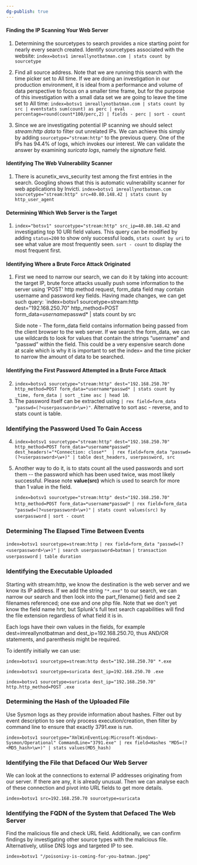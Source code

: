 ```yaml
---
dg-publish: true
---
```

#### Finding the IP Scanning Your Web Server

1. Determining the sourcetypes to search provides a nice starting point for nearly every search created. Identify sourcetypes associated with the website: `index=botsv1 imreallynotbatman.com | stats count by sourcetype` 

2.  Find all source address. Note that we are running this search with the time picker set to All time. If we are doing an investigation in our production environment, it is ideal from a performance and volume of data perspective to focus on a smaller time frame, but for the purpose of this investigation with a small data set we are going to leave the time set to All time: `index=botsv1 imreallynotbatman.com | stats count by src | eventstats sum(count) as perc | eval percentage=round(count*100/perc,2) | fields - perc | sort - count`

3. Since we are investigating potential IP scanning we should select *stream:http data* to filter out unrelated IPs. We can achieve this simply by adding `sourcetype="stream:http"`  to the previous query. One of the IPs has 94.4% of logs, which invokes our interest. We can validate the answer by examining *suricata logs*, namely the *signature* field.

#### Identifying The Web Vulnerability Scanner

1. There is acunetix_wvs_security test among the first entries in the search. Googling shows that this is automatic vulnerability scanner for web applications by Invicti. `index=botsv1 imreallynotbatman.com sourcetype="stream:http" src=40.80.148.42 | stats count by http_user_agent`

#### Determining Which Web Server is the Target
1. `index="botsv1" sourcetype="stream:http" src_ip=40.80.148.42` and investigating top 10 URI field values. This query can be modified by adding `status=200` to show only successful loads, `stats count by uri` to see what value are most frequently seen. `sort - count` to display the most frequent first.

#### Identifying Where a Brute Force Attack Originated
1. First we need to narrow our search, we can do it by taking into account: the target IP, brute force attacks usually push some information to the server using 'POST' http method request, form_data field may contain username and password key fields. Having made changes, we can get such query: `index=botsv1 sourcetype=stream:http dest="192.168.250.70" http_method=POST form_data=*username*passwd* | stats count by src  

	Side note - The form_data field contains information being passed from the client browser to the web server. If we search the form_data, we can use wildcards to look for values that contain the strings “username" and "passwd” within the field. This could be a very expensive search done at scale which is why it is important to set the index= and the time picker to narrow the amount of data to be searched.

#### Identifying the First Password Attempted in a Brute Force Attack
2. `index=botsv1 sourcetype="stream:http" dest="192.168.250.70" http_method=POST form_data=*username*passwd* | stats count by _time, form_data | sort _time asc | head 10`. 
3. The password itself can be extracted using `| rex field=form_data "passwd=(?<userpassword>\w+)"`. Alternative to sort asc - reverse, and to stats count is table.
### Identifying the Password Used To Gain Access
4. `index=botsv1 sourcetype="stream:http" dest="192.168.250.70" http_method=POST form_data=*username*passwd* dest_headers!="*Connection: close*"  | rex field=form_data "passwd=(?<userpassword>\w+)" | table dest_headers, userpassword, src`
   
5. Another way to do it, is to stats count all the used passwords and sort them -- the password which has been used twice, was most likely successful. Please note **value(src)** which is used to search for more than 1 value in the field.

	`index=botsv1 sourcetype="stream:http" dest="192.168.250.70" http_method=POST form_data=*username*passwd*` 
	`| rex field=form_data "passwd=(?<userpassword>\w+)"` 
	`| stats count values(src) by userpassword`
	`| sort - count`
### Determining The Elapsed Time Between Events
`index=botsv1 sourcetype=stream:http`
`| rex field=form_data "passwd=(?<userpassword>\w+)"` 
`| search userpassword=batman` 
`| transaction userpassword` 
`| table duration`

### Identifying the Executable Uploaded
Starting with stream:http, we know the destination is the web server and we know its IP address. If we add the string `"*.exe"` to our search, we can narrow our search and then look into the part_filename{} field and see 2 filenames referenced; one exe and one php file. Note that we don't yet know the field name hrtr, but Splunk's full text search capabilities will find the file extension regardless of what field it is in.

Each logs have their own values in the fields, for example dest=imreallynotbatman and dest_ip=192.168.250.70, thus AND/OR statements, and parenthesis might be required.

To identify initially we can use:

`index=botsv1 sourcetype=stream:http dest="192.168.250.70" *.exe`

`index=botsv1 sourcetype=suricata dest_ip=192.168.250.70 .exe`

`index=botsv1 sourcetype=suricata dest_ip="192.168.250.70" http.http_method=POST .exe`

### Determining the Hash of the Uploaded File

Use Sysmon logs as they provide information about hashes. Filter out by event description to see only process execution/creation, then filter by command line to ensure that exactly 3791.exe is run.

`index=botsv1 sourcetype="XmlWinEventLog:Microsoft-Windows-Sysmon/Operational" CommandLine="3791.exe" | rex field=Hashes "MD5=(?<MD5_hash>\w+)" | stats values(MD5_hash)`

### Identifying the File that Defaced Our Web Server

We can look at the connections to external IP addresses originating from our server. If there are any, it is already unusual. Then we can analyse each of these connection and pivot into URL fields to get more details. 

`index=botsv1 src=192.168.250.70 sourcetype=suricata`

### Identifying the FQDN of the System that Defaced The Web Server

Find the malicious file and check URL field. Additionally, we can confirm findings by investigating other source types with the malicious file. Alternatively, utilise DNS logs and targeted IP to see. 

`index=botsv1 "/poisonivy-is-coming-for-you-batman.jpeg"` 

